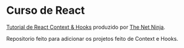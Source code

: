 # Curso de React

[Tutorial de React Context & Hooks](https://www.youtube.com/playlist?list=PL4cUxeGkcC9hNokByJilPg5g9m2APUePI) produzido por [The Net Ninja](https://www.thenetninja.co.uk/).

Repositorio feito para adicionar os projetos feito de Context e Hooks.
